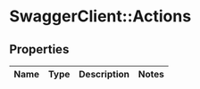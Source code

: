 # SwaggerClient::Actions

## Properties
Name | Type | Description | Notes
------------ | ------------- | ------------- | -------------


